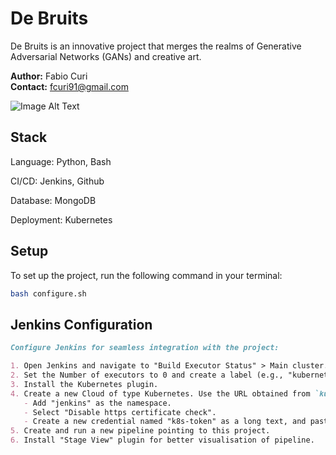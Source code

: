 # De Bruits

De Bruits is an innovative project that merges the realms of Generative Adversarial Networks (GANs) and creative art.

**Author:** Fabio Curi  
**Contact:** fcuri91@gmail.com  

![Image Alt Text](image/Expo_7.png)

## Stack

Language: Python, Bash

CI/CD: Jenkins, Github

Database: MongoDB

Deployment: Kubernetes

## Setup

To set up the project, run the following command in your terminal:

```bash
bash configure.sh
```

## Jenkins Configuration

```markdown
Configure Jenkins for seamless integration with the project:

1. Open Jenkins and navigate to "Build Executor Status" > Main cluster.
2. Set the Number of executors to 0 and create a label (e.g., "kubernetes-cluster"). Select "Only build jobs with labels...".
3. Install the Kubernetes plugin.
4. Create a new Cloud of type Kubernetes. Use the URL obtained from `kubectl cluster-info --context kind-kind`.
   - Add "jenkins" as the namespace.
   - Select "Disable https certificate check".
   - Create a new credential named "k8s-token" as a long text, and paste the TOKEN value.
5. Create and run a new pipeline pointing to this project.
6. Install "Stage View" plugin for better visualisation of pipeline.

